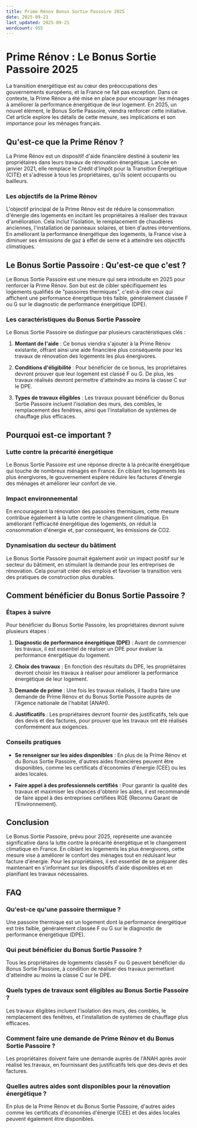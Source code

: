 ```yaml
---
title: Prime Rénov Bonus Sortie Passoire 2025
date: 2025-09-21
last_updated: 2025-09-21
wordcount: 955
---
```


# Prime Rénov : Le Bonus Sortie Passoire 2025

La transition énergétique est au cœur des préoccupations des gouvernements européens, et la France ne fait pas exception. Dans ce contexte, la Prime Rénov a été mise en place pour encourager les ménages à améliorer la performance énergétique de leur logement. En 2025, un nouvel élément, le Bonus Sortie Passoire, viendra renforcer cette initiative. Cet article explore les détails de cette mesure, ses implications et son importance pour les ménages français.

## Qu'est-ce que la Prime Rénov ?

La Prime Rénov est un dispositif d'aide financière destiné à soutenir les propriétaires dans leurs travaux de rénovation énergétique. Lancée en janvier 2021, elle remplace le Crédit d'Impôt pour la Transition Énergétique (CITE) et s'adresse à tous les propriétaires, qu'ils soient occupants ou bailleurs. 

### Les objectifs de la Prime Rénov

L'objectif principal de la Prime Rénov est de réduire la consommation d'énergie des logements en incitant les propriétaires à réaliser des travaux d'amélioration. Cela inclut l'isolation, le remplacement de chaudières anciennes, l'installation de panneaux solaires, et bien d'autres interventions. En améliorant la performance énergétique des logements, la France vise à diminuer ses émissions de gaz à effet de serre et à atteindre ses objectifs climatiques.

## Le Bonus Sortie Passoire : Qu'est-ce que c'est ?

Le Bonus Sortie Passoire est une mesure qui sera introduite en 2025 pour renforcer la Prime Rénov. Son but est de cibler spécifiquement les logements qualifiés de "passoires thermiques", c'est-à-dire ceux qui affichent une performance énergétique très faible, généralement classée F ou G sur le diagnostic de performance énergétique (DPE).

### Les caractéristiques du Bonus Sortie Passoire

Le Bonus Sortie Passoire se distingue par plusieurs caractéristiques clés :

1. **Montant de l'aide** : Ce bonus viendra s'ajouter à la Prime Rénov existante, offrant ainsi une aide financière plus conséquente pour les travaux de rénovation des logements les plus énergivores.
   
2. **Conditions d'éligibilité** : Pour bénéficier de ce bonus, les propriétaires devront prouver que leur logement est classé F ou G. De plus, les travaux réalisés devront permettre d'atteindre au moins la classe C sur le DPE.

3. **Types de travaux éligibles** : Les travaux pouvant bénéficier du Bonus Sortie Passoire incluent l'isolation des murs, des combles, le remplacement des fenêtres, ainsi que l'installation de systèmes de chauffage plus efficaces.

## Pourquoi est-ce important ?

### Lutte contre la précarité énergétique

Le Bonus Sortie Passoire est une réponse directe à la précarité énergétique qui touche de nombreux ménages en France. En ciblant les logements les plus énergivores, le gouvernement espère réduire les factures d'énergie des ménages et améliorer leur confort de vie.

### Impact environnemental

En encourageant la rénovation des passoires thermiques, cette mesure contribue également à la lutte contre le changement climatique. En améliorant l'efficacité énergétique des logements, on réduit la consommation d'énergie et, par conséquent, les émissions de CO2.

### Dynamisation du secteur du bâtiment

Le Bonus Sortie Passoire pourrait également avoir un impact positif sur le secteur du bâtiment, en stimulant la demande pour les entreprises de rénovation. Cela pourrait créer des emplois et favoriser la transition vers des pratiques de construction plus durables.

## Comment bénéficier du Bonus Sortie Passoire ?

### Étapes à suivre

Pour bénéficier du Bonus Sortie Passoire, les propriétaires devront suivre plusieurs étapes :

1. **Diagnostic de performance énergétique (DPE)** : Avant de commencer les travaux, il est essentiel de réaliser un DPE pour évaluer la performance énergétique du logement.

2. **Choix des travaux** : En fonction des résultats du DPE, les propriétaires devront choisir les travaux à réaliser pour améliorer la performance énergétique de leur logement.

3. **Demande de prime** : Une fois les travaux réalisés, il faudra faire une demande de Prime Rénov et du Bonus Sortie Passoire auprès de l'Agence nationale de l'habitat (ANAH).

4. **Justificatifs** : Les propriétaires devront fournir des justificatifs, tels que des devis et des factures, pour prouver que les travaux ont été réalisés conformément aux exigences.

### Conseils pratiques

- **Se renseigner sur les aides disponibles** : En plus de la Prime Rénov et du Bonus Sortie Passoire, d'autres aides financières peuvent être disponibles, comme les certificats d'économies d'énergie (CEE) ou les aides locales.

- **Faire appel à des professionnels certifiés** : Pour garantir la qualité des travaux et maximiser les chances d'obtenir les aides, il est recommandé de faire appel à des entreprises certifiées RGE (Reconnu Garant de l’Environnement).

## Conclusion

Le Bonus Sortie Passoire, prévu pour 2025, représente une avancée significative dans la lutte contre la précarité énergétique et le changement climatique en France. En ciblant les logements les plus énergivores, cette mesure vise à améliorer le confort des ménages tout en réduisant leur facture d'énergie. Pour les propriétaires, il est essentiel de se préparer dès maintenant en s'informant sur les dispositifs d'aide disponibles et en planifiant les travaux nécessaires.

## FAQ

### Qu'est-ce qu'une passoire thermique ?

Une passoire thermique est un logement dont la performance énergétique est très faible, généralement classée F ou G sur le diagnostic de performance énergétique (DPE).

### Qui peut bénéficier du Bonus Sortie Passoire ?

Tous les propriétaires de logements classés F ou G peuvent bénéficier du Bonus Sortie Passoire, à condition de réaliser des travaux permettant d'atteindre au moins la classe C sur le DPE.

### Quels types de travaux sont éligibles au Bonus Sortie Passoire ?

Les travaux éligibles incluent l'isolation des murs, des combles, le remplacement des fenêtres, et l'installation de systèmes de chauffage plus efficaces.

### Comment faire une demande de Prime Rénov et du Bonus Sortie Passoire ?

Les propriétaires doivent faire une demande auprès de l'ANAH après avoir réalisé les travaux, en fournissant des justificatifs tels que des devis et des factures.

### Quelles autres aides sont disponibles pour la rénovation énergétique ?

En plus de la Prime Rénov et du Bonus Sortie Passoire, d'autres aides comme les certificats d'économies d'énergie (CEE) et des aides locales peuvent également être disponibles.